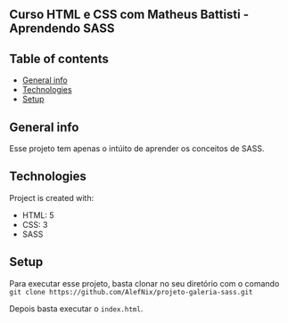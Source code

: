 ## Curso HTML e CSS com Matheus Battisti - Aprendendo SASS

## Table of contents
* [General info](#general-info)
* [Technologies](#technologies)
* [Setup](#setup)

## General info
Esse projeto tem apenas o intúito de aprender os conceitos de SASS.
	
## Technologies
Project is created with:
* HTML: 5
* CSS: 3
* SASS
	
## Setup
Para executar esse projeto, basta clonar no seu diretório com o comando `git clone https://github.com/AlefNix/projeto-galeria-sass.git`

Depois basta executar o `index.html`.
